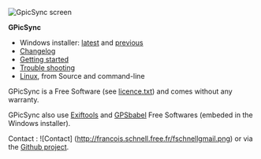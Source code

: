 ![GpicSync screen](https://www.dropbox.com/s/nk9l032xju60g06/gpicsyncGithub.jpg?raw=1)

**GPicSync** 
<ul>
<li>
Windows installer: <a href="https://sourceforge.net/projects/gpicsync/">latest</a> and <a href="http://sourceforge.net/projects/gpicsync/files/">previous</a>
</li>
<li>
<a href="https://github.com/metadirective/GPicSync/wiki/Changelog">Changelog</a>
</li>
<li>
<a href="https://github.com/metadirective/GPicSync/wiki/Getting-started">Getting started</a>
</li>
<li>
<a href="https://github.com/metadirective/GPicSync/wiki/Trouble-Shooting">Trouble shooting</a>
</li>
<li>
<a href="https://github.com/metadirective/GPicSync/wiki/Linux">Linux</a>, from Source and command-line
</li>

</ul>

GPicSync is a Free Software (see <a href="https://github.com/metadirective/GPicSync/blob/master/license.txt"> licence.txt</a>) and comes without any warranty. 

GPicSync also use <a href="http://www.sno.phy.queensu.ca/~phil/exiftool/">Exiftools</a> and <a href="http://www.gpsbabel.org/">GPSbabel</a> Free Softwares (embeded in the Windows installer).

Contact : ![Contact] (http://francois.schnell.free.fr/fschnellgmail.png) or via the <a href="https://github.com/metadirective/GPicSync"> Github project</a>.




